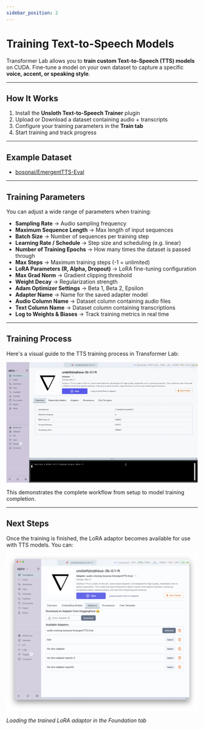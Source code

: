 ```yaml
---
sidebar_position: 2
---
```


# Training Text-to-Speech Models

Transformer Lab allows you to **train custom Text-to-Speech (TTS) models** on CUDA. Fine-tune a model on your own dataset to capture a specific **voice, accent, or speaking style**.

---

## How It Works

1. Install the **Unsloth Text-to-Speech Trainer** plugin  
2. Upload or Download a dataset containing audio + transcripts  
3. Configure your training parameters in the **Train tab**  
4. Start training and track progress 

---

## Example Dataset

- [bosonai/EmergentTTS-Eval](https://huggingface.co/datasets/bosonai/EmergentTTS-Eval)  

---

## Training Parameters

You can adjust a wide range of parameters when training:

- **Sampling Rate** → Audio sampling frequency  
- **Maximum Sequence Length** → Max length of input sequences  
- **Batch Size** → Number of sequences per training step  
- **Learning Rate / Schedule** → Step size and scheduling (e.g. linear)  
- **Number of Training Epochs** → How many times the dataset is passed through  
- **Max Steps** → Maximum training steps (-1 = unlimited)  
- **LoRA Parameters (R, Alpha, Dropout)** → LoRA fine-tuning configuration  
- **Max Grad Norm** → Gradient clipping threshold  
- **Weight Decay** → Regularization strength  
- **Adam Optimizer Settings** → Beta 1, Beta 2, Epsilon  
- **Adapter Name** → Name for the saved adapter model  
- **Audio Column Name** → Dataset column containing audio files  
- **Text Column Name** → Dataset column containing transcriptions  
- **Log to Weights & Biases** → Track training metrics in real time  

---

## Training Process

Here's a visual guide to the TTS training process in Transformer Lab:

![TTS Training Steps](./gif/training_tts.gif)

This demonstrates the complete workflow from setup to model training completion.

---

## Next Steps

Once the training is finished, the LoRA adaptor becomes available for use with TTS models. You can:

![Loading Trained Adaptor](./img/adaptors.png)

*Loading the trained LoRA adaptor in the Foundation tab*
